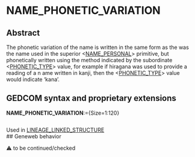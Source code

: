 ﻿# NAME_PHONETIC_VARIATION
## Abstract
The phonetic variation of the name is written in the same form as the was the name used in the
superior &lt;<a href=Ged.NAME_PERSONAL.md>NAME_PERSONAL</a>&gt; primitive, but phonetically written using the method indicated by the
subordinate &lt;<a href=Ged.PHONETIC_TYPE.md>PHONETIC_TYPE</a>&gt; value, for example if hiragana was used to provide a reading of a
n ame written in kanji, then the &lt;<a href=Ged.PHONETIC_TYPE.md>PHONETIC_TYPE</a>&gt; value would indicate ‘kana’.


## GEDCOM syntax and proprietary extensions

**NAME_PHONETIC_VARIATION**:={Size=1:120}
<pre>
</pre>
Used in <a href=Ged.LINEAGE_LINKED_STRUCTURE.md>LINEAGE_LINKED_STRUCTURE</a><br />## Geneweb behavior


:warning: to be continued/checked


